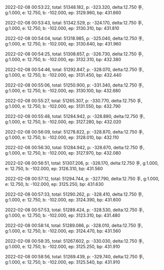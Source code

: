 2022-02-08 00:53:22, total: 51348.182, p: -323.320, delta:12.750 手, g:1.000, e: 12.750, b: -102.000, ep: 3129.960, bp: 431.660

2022-02-08 00:53:43, total: 51342.529, p: -324.170, delta:12.750 手, g:1.000, e: 12.750, b: -102.000, ep: 3130.310, bp: 431.810

2022-02-08 00:54:04, total: 51318.985, p: -325.040, delta:12.750 手, g:1.000, e: 12.750, b: -102.000, ep: 3130.640, bp: 431.960

2022-02-08 00:54:25, total: 51308.657, p: -326.730, delta:12.750 手, g:1.000, e: 12.750, b: -102.000, ep: 3132.310, bp: 432.380

2022-02-08 00:54:46, total: 51292.847, p: -328.070, delta:12.750 手, g:1.000, e: 12.750, b: -102.000, ep: 3131.450, bp: 432.440

2022-02-08 00:55:06, total: 51250.900, p: -331.340, delta:12.750 手, g:1.000, e: 12.750, b: -102.000, ep: 3130.100, bp: 432.680

2022-02-08 00:55:27, total: 51265.307, p: -330.770, delta:12.750 手, g:1.000, e: 12.750, b: -102.000, ep: 3131.550, bp: 432.790

2022-02-08 00:55:48, total: 51284.942, p: -328.880, delta:12.750 手, g:1.000, e: 12.750, b: -102.000, ep: 3127.280, bp: 432.020

2022-02-08 00:56:09, total: 51278.822, p: -328.870, delta:12.750 手, g:1.000, e: 12.750, b: -102.000, ep: 3128.010, bp: 432.110

2022-02-08 00:56:30, total: 51284.942, p: -328.670, delta:12.750 手, g:1.000, e: 12.750, b: -102.000, ep: 3127.970, bp: 432.080

2022-02-08 00:56:51, total: 51307.206, p: -326.170, delta:12.750 手, g:1.000, e: 12.750, b: -102.000, ep: 3126.310, bp: 431.560

2022-02-08 00:57:12, total: 51294.744, p: -327.790, delta:12.750 手, g:1.000, e: 12.750, b: -102.000, ep: 3125.250, bp: 431.630

2022-02-08 00:57:33, total: 51290.262, p: -328.410, delta:12.750 手, g:1.000, e: 12.750, b: -102.000, ep: 3124.390, bp: 431.600

2022-02-08 00:57:53, total: 51289.424, p: -328.530, delta:12.750 手, g:1.000, e: 12.750, b: -102.000, ep: 3123.310, bp: 431.480

2022-02-08 00:58:14, total: 51289.086, p: -328.010, delta:12.750 手, g:1.000, e: 12.750, b: -102.000, ep: 3124.470, bp: 431.560

2022-02-08 00:58:35, total: 51267.602, p: -330.030, delta:12.750 手, g:1.000, e: 12.750, b: -102.000, ep: 3125.250, bp: 431.910

2022-02-08 00:58:56, total: 51269.439, p: -329.740, delta:12.750 手, g:1.000, e: 12.750, b: -102.000, ep: 3125.540, bp: 431.910